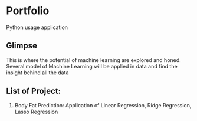 # Portfolio
Python usage application

## Glimpse
This is where the potential of machine learning are explored and honed. Several model of Machine Learning will be applied in data and find the insight behind all the data

## List of Project:
1. Body Fat Prediction: Application of Linear Regression, Ridge Regression, Lasso Regression
